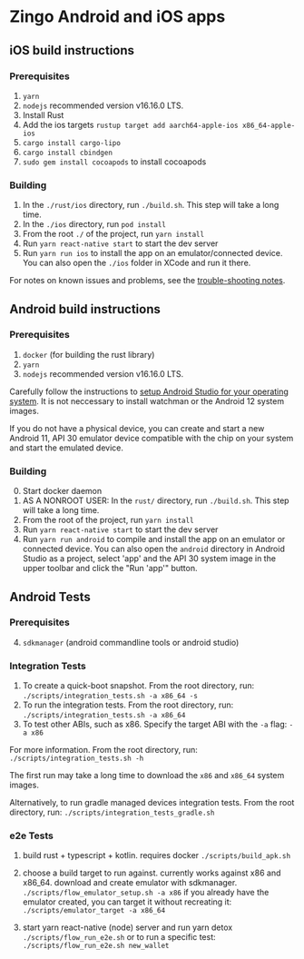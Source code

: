 # Zingo Android and iOS apps

## iOS build instructions

### Prerequisites
1. `yarn`
2. `nodejs` recommended version v16.16.0 LTS.
3. Install Rust
4. Add the ios targets `rustup target add aarch64-apple-ios x86_64-apple-ios`
5. `cargo install cargo-lipo`
6. `cargo install cbindgen`
7. `sudo gem install cocoapods` to install cocoapods

### Building
1. In the `./rust/ios` directory, run `./build.sh`.
   This step will take a long time.
2. In the `./ios` directory, run `pod install`
3. From the root `./` of the project, run `yarn install`
4. Run `yarn react-native start` to start the dev server
5. Run `yarn run ios` to install the app on an emulator/connected device.
   You can also open the `./ios` folder in XCode and run it there.

For notes on known issues and problems,
see the [trouble-shooting notes](./TROUBLESHOOTING.md).


## Android build instructions

### Prerequisites
1. `docker` (for building the rust library)
2. `yarn`
3. `nodejs` recommended version v16.16.0 LTS.

Carefully follow the instructions to [setup Android Studio for your
operating system](https://reactnative.dev/docs/environment-setup).
It is not neccessary to install watchman or the Android 12 system images.

If you do not have a physical device, you can create and start
a new Android 11, API 30 emulator device compatible
with the chip on your system and start the emulated device.

### Building
0. Start docker daemon
1. AS A NONROOT USER: In the `rust/` directory, run `./build.sh`.
   This step will take a long time.
2. From the root of the project, run `yarn install`
3. Run `yarn react-native start` to start the dev server
4. Run `yarn run android` to compile and install the app on an
   emulator or connected device. You can also open the `android` directory
   in Android Studio as a project, select 'app' and the API 30 system image
   in the upper toolbar and click the "Run 'app'" button.

## Android Tests

### Prerequisites
4. `sdkmanager` (android commandline tools or android studio)

### Integration Tests
1. To create a quick-boot snapshot. From the root directory, run:
   `./scripts/integration_tests.sh -a x86_64 -s`
2. To run the integration tests. From the root directory, run:
   `./scripts/integration_tests.sh -a x86_64`
3. To test other ABIs, such as x86. Specify the target ABI with the `-a` flag:
   `-a x86`
   
For more information. From the root directory, run:
`./scripts/integration_tests.sh -h`

The first run may take a long time to download the `x86` and `x86_64` system images.

Alternatively, to run gradle managed devices integration tests. From the root directory, run:
`./scripts/integration_tests_gradle.sh`

### e2e Tests
1) build rust + typescript + kotlin. requires docker
   `./scripts/build_apk.sh`

2) choose a build target to run against. currently works against x86 and x86_64. download and create emulator with sdkmanager.
   `./scripts/flow_emulator_setup.sh -a x86`
if you already have the emulator created, you can target it without recreating it: `./scripts/emulator_target -a x86_64`

3) start yarn react-native (node) server and run yarn detox
   `./scripts/flow_run_e2e.sh`
or to run a specific test: `./scripts/flow_run_e2e.sh new_wallet`

